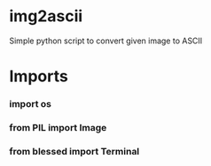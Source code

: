 # img2ascii
Simple python script to convert given image to ASCII
# Imports
### import os
### from PIL import Image
### from blessed import Terminal
